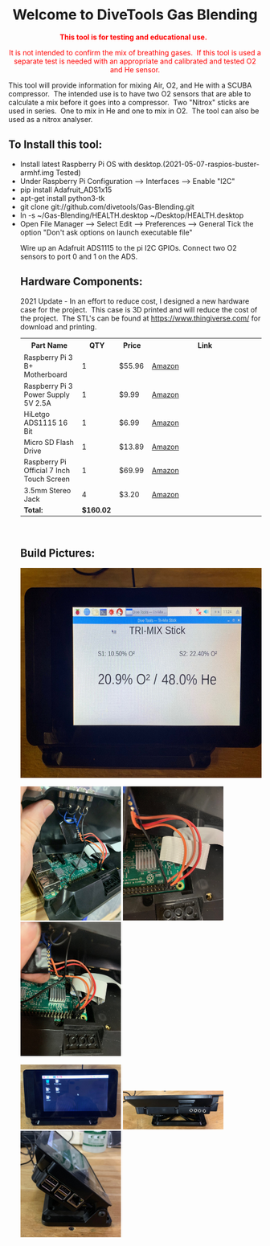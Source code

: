 <h1 style="text-align: center;">Welcome to DiveTools Gas Blending</h1>
<p style="text-align: center;"><span style="color: #ff0000;"><strong>This tool is for testing and educational use. &nbsp;</strong></span></p>
<p style="text-align: center;"><span style="color: #ff0000;">It is not intended to confirm the mix of breathing gases. &nbsp;If this tool is used a separate test is needed with an appropriate and calibrated and tested O2 and He sensor.</span></p>
<p>This tool will provide information for mixing Air, O2, and He with a SCUBA compressor. &nbsp;The intended use is to have two O2 sensors that are able to calculate a mix before it goes into a compressor. &nbsp;Two "Nitrox" sticks are used in series. &nbsp;One to mix in He and one to mix in O2.&nbsp; The tool can also be used as a nitrox analyser.</p>
<h2><strong>To Install this tool: </strong></h2>
<ul>
<li>Install latest Raspberry Pi OS with desktop.(2021-05-07-raspios-buster-armhf.img Tested)</li>
<li>Under Raspberry Pi Configuration --> Interfaces --> Enable "I2C"</li>
<li>pip install Adafruit_ADS1x15</li>
<li>apt-get install python3-tk</li>
<li>git clone git://github.com/divetools/Gas-Blending.git </li>
<li>ln -s ~/Gas-Blending/HEALTH.desktop ~/Desktop/HEALTH.desktop</li>
<li>Open File Manager --> Select Edit --> Preferences --> General Tick the option "Don't ask options on launch executable file"</li>
<p>Wire up an Adafruit ADS1115 to the pi I2C GPIOs. Connect two O2 sensors to port 0 and 1 on the ADS.</p>
<h2>Hardware Components:</h2>
<p>2021 Update - In an effort to reduce cost, I designed a new hardware case for the project.&nbsp; This case is 3D printed and will reduce the cost of the project.&nbsp; The STL's can be found at&nbsp;<a href="https://www.thingiverse.com/">https://www.thingiverse.com/</a>&nbsp;for download and printing.</p>
<table border="0" cellspacing="0" cellpadding="0"><colgroup><col width="292" /><col width="100" /><col width="87" /><col width="2047" /></colgroup>
<tbody>
<tr>
<th height="21">Part Name</th>
<th>QTY</th>
<th>Price</th>
<th>Link</th>
</tr>
<tr>
<td height="21">Raspberry Pi 3 B+ Motherboard</td>
<td>1</td>
<td>$55.96</td>
<td><a href="https://www.amazon.com/ELEMENT-Element14-Raspberry-Pi-Motherboard/dp/B07P4LSDYV/ref=sr_1_2_sspa?crid=2VBVS2OLMLLSQ&amp;keywords=raspberry+pi+3b%2B&amp;qid=1578837606&amp;sprefix=%2Caps%2C139&amp;sr=8-2-spons&amp;psc=1&amp;spLa=ZW5jcnlwdGVkUXVhbGlmaWVyPUEzOEpGNlEwRkVFT0dCJmVuY3J5cHRlZElkPUEwMTAwMzcxMkdFUVY3WEI4VFg4VCZlbmNyeXB0ZWRBZElkPUEwMDUxNzg2MVdRNUZaUkpYSEJOMSZ3aWRnZXROYW1lPXNwX2F0ZiZhY3Rpb249Y2xpY2tSZWRpcmVjdCZkb05vdExvZ0NsaWNrPXRydWU=" target="_blank" rel="noopener">Amazon</a></td>
</tr>
<tr>
<td height="21">Raspberry Pi 3 Power Supply 5V 2.5A</td>
<td>1</td>
<td>$9.99</td>
<td><a href="https://www.amazon.com/Raspberry-Power-Supply-Adapter-Charger/dp/B0719SX3GC/ref=sr_1_6?crid=2ILU0YPQ4CIYB&amp;keywords=raspberry+pi+3b%2B+power+supply&amp;qid=1578837642&amp;sprefix=raspberry+pi+3b%2B+power%2Caps%2C134&amp;sr=8-6" target="_blank" rel="noopener">Amazon</a></td>
</tr>
<tr>
<td height="21">HiLetgo ADS1115 16 Bit</td>
<td>1</td>
<td>$6.99</td>
<td><a href="https://www.amazon.com/HiLetgo-Converter-Programmable-Amplifier-Development/dp/B01DLHKMO2/ref=sr_1_5?keywords=raspberry+pi+ADS&amp;qid=1578839525&amp;sr=8-5" target="_blank" rel="noopener">Amazon</a></td>
</tr>
<tr>
<td height="21">Micro SD Flash Drive</td>
<td>1</td>
<td>$13.89</td>
<td><a href="https://www.amazon.com/SanDisk-Extreme-microSDHC-UHS-I-SDSQXBG-032G-GN6MA/dp/B06XYDY93V/ref=pd_ybh_a_7?_encoding=UTF8&amp;psc=1&amp;refRID=19C291F42HYZ9ECZGNY7" target="_blank" rel="noopener">Amazon</a></td>
</tr>
<tr>
<td height="21">Raspberry Pi Official 7 Inch Touch Screen</td>
<td>1</td>
<td>$69.99</td>
<td><a href="https://www.amazon.com/Raspberry-Pi-Official-Touch-Screen/dp/B073S3LQ6Q/ref=sr_1_5?keywords=raspberry+pi+offical+touchscreen+7+inch&amp;qid=1578837882&amp;s=electronics&amp;sr=1-5" target="_blank" rel="noopener">Amazon</a></td>
</tr>
<tr>
<td height="21">3.5mm Stereo Jack</td>
<td>4</td>
<td>$3.20</td>
<td><a href="https://www.amazon.com/gp/product/B07BDBTRCD/ref=ppx_yo_dt_b_search_asin_title?ie=UTF8&amp;psc=1" target="_blank" rel="noopener">Amazon</a></td>
</tr>
<tr>
<td><strong>Total:</strong></td>
<td><strong>$160.02</strong></td>
</tr>
</tbody>
</table>
<p>&nbsp;</p>
<h2>Build Pictures:</h2>
<p><img src="https://github.com/divetools/Gas-Blending/blob/master/build_pictures/IMG_0324.jpeg?raw=true" width="610" height="418" /></p>
<p><img src="https://github.com/divetools/Gas-Blending/blob/master/build_pictures/IMG_0318.jpeg?raw=true" alt="" width="200" height="267" />&nbsp;<img src="https://github.com/divetools/Gas-Blending/blob/master/build_pictures/IMG_0319.jpeg?raw=true" alt="" width="200" height="267" />&nbsp;<img src="https://github.com/divetools/Gas-Blending/blob/master/build_pictures/IMG_0320.jpeg?raw=true" alt="" width="200" height="267" /></p>
<p><img src="https://github.com/divetools/Gas-Blending/blob/master/build_pictures/IMG_0321.jpeg?raw=true" alt="" width="200" height="129" />&nbsp;<img src="https://github.com/divetools/Gas-Blending/blob/master/build_pictures/IMG_0322.jpeg?raw=true" alt="" width="200" height="77" />&nbsp;<img src="https://github.com/divetools/Gas-Blending/blob/master/build_pictures/IMG_0323.jpeg?raw=true" alt="" width="200" height="212" /></p>
<p>&nbsp;</p>
<p>&nbsp;</p>
